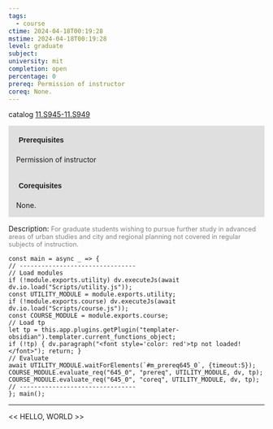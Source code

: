 ```yaml
---
tags:
  - course
ctime: 2024-04-18T00:19:28
mstime: 2024-04-18T00:19:28
level: graduate
subject: 
university: mit
completion: open
percentage: 0
prereq: Permission of instructor
coreq: None.
---
```


catalog [11.S945-11.S949](http://student.mit.edu/catalog/m11c.html#11.S949)

<span style="display: block; padding: 15px; background-color: rgb(100, 100, 100, 0.2);"><font id="m_prereq645_0" style="display: block; font-family: Arial, sans-serif; font-weight: bold; padding: 5px">Prerequisites</font><br><span id="prereq645_0">Permission of instructor</span></span>
<span style="display: block; padding: 15px; background-color: rgb(100, 100, 100, 0.2);"><font id="m_coreq645_0" style="display: block; font-family: Arial, sans-serif; font-weight: bold; padding: 5px">Corequisites</font><br><span id="coreq645_0">None.</span></span>

<font style="">Description:</font>
<font style="color: grey; font-size: 0.8rem;">For graduate students wishing to pursue further study in advanced areas of urban studies and city and regional planning not covered in regular subjects of instruction.</font>

```dataviewjs
const main = async _ => {
// --------------------------------
// Load modules
if (!module.exports.utility) dv.executeJs(await dv.io.load("Scripts/utility.js"));
const UTILITY_MODULE = module.exports.utility;
if (!module.exports.course) dv.executeJs(await dv.io.load("Scripts/course.js"));
const COURSE_MODULE = module.exports.course;
// Load tp
let tp = this.app.plugins.getPlugin("templater-obsidian").templater.current_functions_object;
if (!tp) { dv.paragraph("<font style='color: red'>tp not loaded!</font>"); return; }
// Evaluate
await UTILITY_MODULE.waitForElements(`#m_prereq645_0`, {timeout:5});
COURSE_MODULE.evaluate_req("645_0", "prereq", UTILITY_MODULE, dv, tp);
COURSE_MODULE.evaluate_req("645_0", "coreq", UTILITY_MODULE, dv, tp);
// --------------------------------
}; main();
```

---

<< HELLO, WORLD >>

